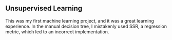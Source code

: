 ## Unsupervised Learning

This was my first machine learning project, and it was a great learning experience. In the manual decision tree, I mistakenly used SSR, a regression metric, which led to an incorrect implementation.
